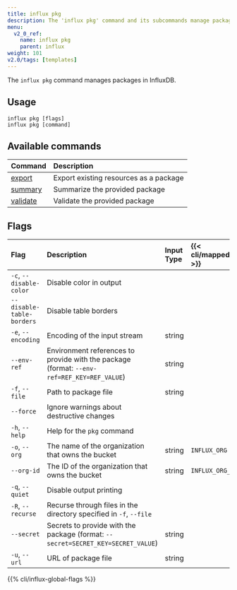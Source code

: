 ```yaml
---
title: influx pkg
description: The 'influx pkg' command and its subcommands manage packages in InfluxDB.
menu:
  v2_0_ref:
    name: influx pkg
    parent: influx
weight: 101
v2.0/tags: [templates]
---
```


The `influx pkg` command manages packages in InfluxDB.

## Usage
```
influx pkg [flags]
influx pkg [command]
```

## Available commands
| Command                                              | Description                                                       |
|:-------                                              |:-----------                                                       |
| [export](/v2.0/reference/cli/influx/pkg/export/)     | Export existing resources as a package                            |
| [summary](/v2.0/reference/cli/influx/pkg/summary/)   | Summarize the provided package                                    |
| [validate](/v2.0/reference/cli/influx/pkg/validate/) | Validate the provided package                                     |

## Flags

| Flag                      | Description                                                                                     | Input Type | {{< cli/mapped >}} |
|:----                      |:-----------------------------                                                                   |:---------- |:------------------ |
| `-c`, `--disable-color`   | Disable color in output                                                                         |            |                    |
| `--disable-table-borders` | Disable table borders                                                                           |            |                    |
| `-e`, `--encoding`        | Encoding of the input stream                                                                    | string     |                    |
| `--env-ref`               | Environment references to provide with the package (format: `--env-ref=REF_KEY=REF_VALUE`) | string     |                    |
| `-f`, `--file`            | Path to package file                                                                            | string     |                    |
| `--force`                 | Ignore warnings about destructive changes                                                       |            |                    |
| `-h`, `--help`            | Help for the `pkg` command                                                                      |            |                    |
| `-o`, `--org`             | The name of the organization that owns the bucket                                               | string     | `INFLUX_ORG`       |
| `--org-id`                | The ID of the organization that owns the bucket                                                 | string     | `INFLUX_ORG_ID`    |
| `-q`, `--quiet`           | Disable output printing                                                                         |            |                    |
| `-R`, `--recurse`         | Recurse through files in the directory specified in `-f`, `--file`                              |            |                    |
| `--secret`                | Secrets to provide with the package (format: `--secret=SECRET_KEY=SECRET_VALUE`)           | string     |                    |
| `-u`, `--url`             | URL of package file                                                                             | string     |                    |

{{% cli/influx-global-flags %}}
